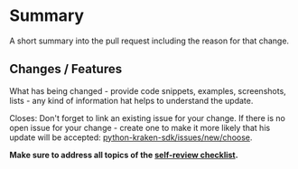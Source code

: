 # Summary

A short summary into the pull request including the reason for that change.

## Changes / Features

What has being changed - provide code snippets, examples, screenshots, lists - any kind of information hat helps to understand the update.

Closes: Don't forget to link an existing issue for your change. If there is no open issue for your change - create one to make it more likely that his update will be accepted: [python-kraken-sdk/issues/new/choose](https://github.com/btschwertfeger/python-kraken-sdk/issues/new/choose).

**Make sure to address all topics of the [self-review checklist](https://github.com/github/docs/blob/main/contributing/self-review.md#self-review).**

